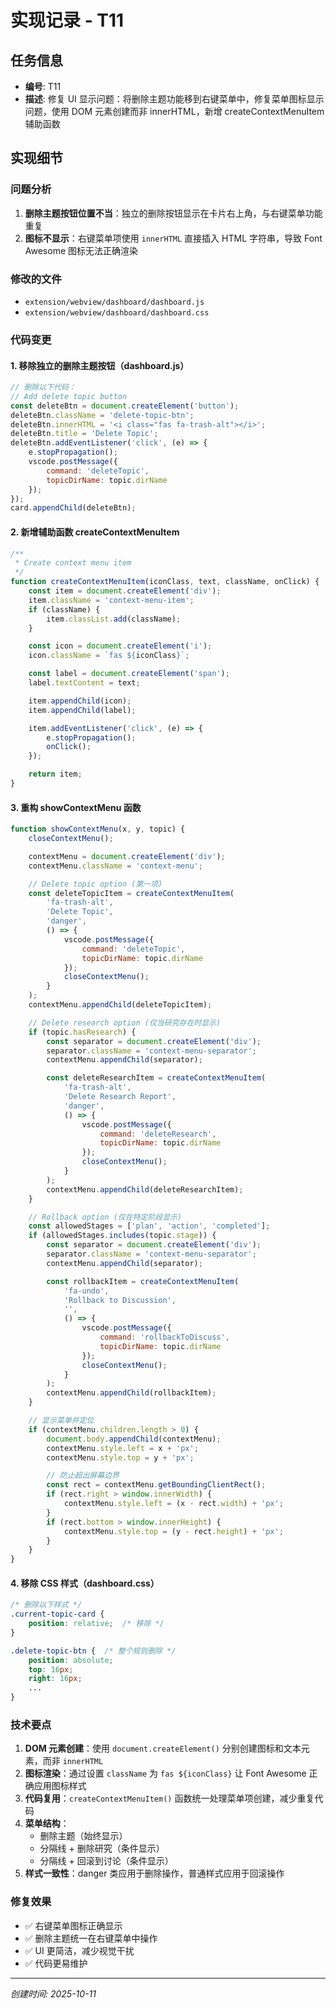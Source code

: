 # 实现记录 - T11

## 任务信息
- **编号**: T11
- **描述**: 修复 UI 显示问题：将删除主题功能移到右键菜单中，修复菜单图标显示问题，使用 DOM 元素创建而非 innerHTML，新增 createContextMenuItem 辅助函数

## 实现细节

### 问题分析
1. **删除主题按钮位置不当**：独立的删除按钮显示在卡片右上角，与右键菜单功能重复
2. **图标不显示**：右键菜单项使用 `innerHTML` 直接插入 HTML 字符串，导致 Font Awesome 图标无法正确渲染

### 修改的文件
- `extension/webview/dashboard/dashboard.js`
- `extension/webview/dashboard/dashboard.css`

### 代码变更

#### 1. 移除独立的删除主题按钮（dashboard.js）
```javascript
// 删除以下代码：
// Add delete topic button
const deleteBtn = document.createElement('button');
deleteBtn.className = 'delete-topic-btn';
deleteBtn.innerHTML = '<i class="fas fa-trash-alt"></i>';
deleteBtn.title = 'Delete Topic';
deleteBtn.addEventListener('click', (e) => {
    e.stopPropagation();
    vscode.postMessage({
        command: 'deleteTopic',
        topicDirName: topic.dirName
    });
});
card.appendChild(deleteBtn);
```

#### 2. 新增辅助函数 createContextMenuItem
```javascript
/**
 * Create context menu item
 */
function createContextMenuItem(iconClass, text, className, onClick) {
    const item = document.createElement('div');
    item.className = 'context-menu-item';
    if (className) {
        item.classList.add(className);
    }

    const icon = document.createElement('i');
    icon.className = `fas ${iconClass}`;

    const label = document.createElement('span');
    label.textContent = text;

    item.appendChild(icon);
    item.appendChild(label);

    item.addEventListener('click', (e) => {
        e.stopPropagation();
        onClick();
    });

    return item;
}
```

#### 3. 重构 showContextMenu 函数
```javascript
function showContextMenu(x, y, topic) {
    closeContextMenu();

    contextMenu = document.createElement('div');
    contextMenu.className = 'context-menu';

    // Delete topic option (第一项)
    const deleteTopicItem = createContextMenuItem(
        'fa-trash-alt',
        'Delete Topic',
        'danger',
        () => {
            vscode.postMessage({
                command: 'deleteTopic',
                topicDirName: topic.dirName
            });
            closeContextMenu();
        }
    );
    contextMenu.appendChild(deleteTopicItem);

    // Delete research option (仅当研究存在时显示)
    if (topic.hasResearch) {
        const separator = document.createElement('div');
        separator.className = 'context-menu-separator';
        contextMenu.appendChild(separator);

        const deleteResearchItem = createContextMenuItem(
            'fa-trash-alt',
            'Delete Research Report',
            'danger',
            () => {
                vscode.postMessage({
                    command: 'deleteResearch',
                    topicDirName: topic.dirName
                });
                closeContextMenu();
            }
        );
        contextMenu.appendChild(deleteResearchItem);
    }

    // Rollback option (仅在特定阶段显示)
    const allowedStages = ['plan', 'action', 'completed'];
    if (allowedStages.includes(topic.stage)) {
        const separator = document.createElement('div');
        separator.className = 'context-menu-separator';
        contextMenu.appendChild(separator);

        const rollbackItem = createContextMenuItem(
            'fa-undo',
            'Rollback to Discussion',
            '',
            () => {
                vscode.postMessage({
                    command: 'rollbackToDiscuss',
                    topicDirName: topic.dirName
                });
                closeContextMenu();
            }
        );
        contextMenu.appendChild(rollbackItem);
    }

    // 显示菜单并定位
    if (contextMenu.children.length > 0) {
        document.body.appendChild(contextMenu);
        contextMenu.style.left = x + 'px';
        contextMenu.style.top = y + 'px';

        // 防止超出屏幕边界
        const rect = contextMenu.getBoundingClientRect();
        if (rect.right > window.innerWidth) {
            contextMenu.style.left = (x - rect.width) + 'px';
        }
        if (rect.bottom > window.innerHeight) {
            contextMenu.style.top = (y - rect.height) + 'px';
        }
    }
}
```

#### 4. 移除 CSS 样式（dashboard.css）
```css
/* 删除以下样式 */
.current-topic-card {
    position: relative;  /* 移除 */
}

.delete-topic-btn {  /* 整个规则删除 */
    position: absolute;
    top: 16px;
    right: 16px;
    ...
}
```

### 技术要点

1. **DOM 元素创建**：使用 `document.createElement()` 分别创建图标和文本元素，而非 `innerHTML`
2. **图标渲染**：通过设置 `className` 为 `fas ${iconClass}` 让 Font Awesome 正确应用图标样式
3. **代码复用**：`createContextMenuItem()` 函数统一处理菜单项创建，减少重复代码
4. **菜单结构**：
   - 删除主题（始终显示）
   - 分隔线 + 删除研究（条件显示）
   - 分隔线 + 回滚到讨论（条件显示）
5. **样式一致性**：danger 类应用于删除操作，普通样式应用于回滚操作

### 修复效果
- ✅ 右键菜单图标正确显示
- ✅ 删除主题统一在右键菜单中操作
- ✅ UI 更简洁，减少视觉干扰
- ✅ 代码更易维护

---
*创建时间: 2025-10-11*
